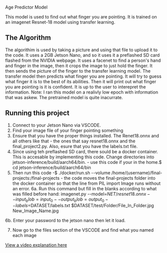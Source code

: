 Age Predictor Model

This model is used to find out what finger you are pointing. It is trained on an imagenet Resnet-18 model using transfer learning. 


## The Algorithm
The algorithim is used by taking a picture and using that file to upload it to the code. It uses a 2GB Jetson Nano, and so it uses it a preflashed SD card flashed from the NVIDIA webpage. It uses a facenet to find a person's hand and finger in the image, then it crops the image to just hold the finger. It then sends the picture of the finger to the transfer learning model. The transfer model then predicts what finger you are pointing. It will try to guess what finger it is to the best of its abilities. Then it will print out what finger you are pointing is it is confident. It is up to the user to interepret the information.
Note: I ran this model on a realivly low epoch with information that was askew. The pretrained model is quite inacurrate.
## Running this project

1. Connect to your Jetson Nano via VSCODE. 
2. Find your image file of your finger pointing something
3. Ensure that you have the proper things installed. The Renet18.onnx and all others like that - the ones that say resnet18.onnx and the final_project2.py. Also, esure that you have the labels.txt file.
4. Since using teh preflashed SD card, there sould be a docker container. This is accesable by implementing this code. Change directories into jetson-inference/build/aarch64/bin. - use this code if your in the home.$ cd jetson-inference/build/aarch64/bin
5. Then run this code -$ ./docker/run.sh --volume /home/(username)/final-projects:/final-projects        - the code moves the final-projects folder into the docker container so that the line from PIL import Image runs without an error.
6a. Run this command but fill in the blanks according to what was filled before hand: 
imagenet.py --model=$NET/resnet18.onnx --input_blob=input_0 --output_blob=output_0 --labels=$DATASET/labels.txt $DATASET/test/Folder/File_In_Folder.jpg New_Image_Name.jpg

6b. Enter your password to the jetson nano then let it load.

7. Now go to the files section of the VSCODE and find what you named each image

[View a video explanation here]((https://youtu.be/i4QWmjPIluw)https://youtu.be/i4QWmjPIluw)
